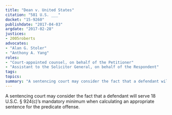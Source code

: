 ```yaml
---
title: "Dean v. United States"
citation: "581 U.S. ___"
docket: "15-9260"
publishdate: "2017-04-03"
argdate: "2017-02-28"
justices:
- 2005roberts
advocates:
- "Alan G. Stoler"
- "Anthony A. Yang"
roles:
- "Court-appointed counsel, on behalf of the Petitioner"
- "Assistant to the Solicitor General, on behalf of the Respondent"
tags:
topics:
summary: "A sentencing court may consider the fact that a defendant will serve 18 U.S.C. § 924(c)’s mandatory minimum when calculating an appropriate sentence for the predicate offense."
---
```

A sentencing court may consider the fact that a defendant will serve 18 U.S.C. § 924(c)’s mandatory minimum when calculating an appropriate sentence for the predicate offense.

